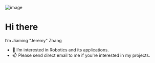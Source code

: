 ![image](https://media4.giphy.com/headers/GitHub/w8ZJLtJbmuph.gif)

# Hi there
I’m Jiaming "Jeremy" Zhang
- 👀 I’m interested in Robotics and its applications.
- 📫 Please send direct email to me if you're interested in my projects.

<!---
jeremyzz830/jeremyzz830 is a ✨ special ✨ repository because its `README.md` (this file) appears on your GitHub profile.
You can click the Preview link to take a look at your changes.
--->
